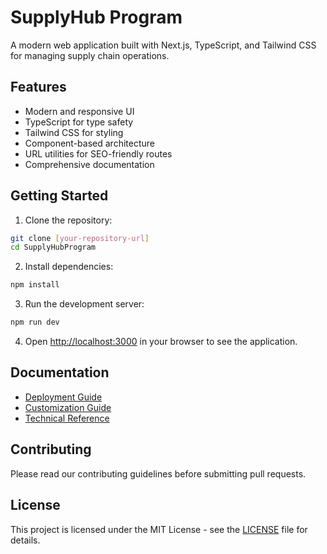 # SupplyHub Program

A modern web application built with Next.js, TypeScript, and Tailwind CSS for managing supply chain operations.

## Features

- Modern and responsive UI
- TypeScript for type safety
- Tailwind CSS for styling
- Component-based architecture
- URL utilities for SEO-friendly routes
- Comprehensive documentation

## Getting Started

1. Clone the repository:
```bash
git clone [your-repository-url]
cd SupplyHubProgram
```

2. Install dependencies:
```bash
npm install
```

3. Run the development server:
```bash
npm run dev
```

4. Open [http://localhost:3000](http://localhost:3000) in your browser to see the application.

## Documentation

- [Deployment Guide](DEPLOYMENT.md)
- [Customization Guide](CUSTOMIZATION.md)
- [Technical Reference](TECHNICAL_REFERENCE.md)

## Contributing

Please read our contributing guidelines before submitting pull requests.

## License

This project is licensed under the MIT License - see the [LICENSE](LICENSE) file for details.